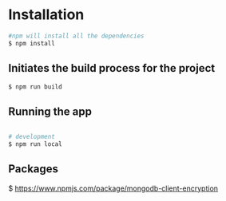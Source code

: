 # Installation

```bash
#npm will install all the dependencies
$ npm install
```
## Initiates the build process for the project

```bash
$ npm run build

```
## Running the app

```bash

# development
$ npm run local


```


## Packages
$ https://www.npmjs.com/package/mongodb-client-encryption

